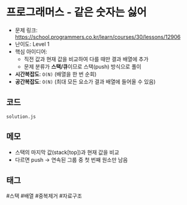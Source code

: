 # 프로그래머스 - 같은 숫자는 싫어

- 문제 링크: https://school.programmers.co.kr/learn/courses/30/lessons/12906
- 난이도: Level 1
- 핵심 아이디어:
  - 직전 값과 현재 값을 비교하여 다를 때만 결과 배열에 추가
  - 문제 분류가 **스택/큐**이므로 스택(push) 방식으로 풀이
- **시간복잡도**: `O(N)` (배열을 한 번 순회)
- **공간복잡도**: `O(N)` (최대 모든 요소가 결과 배열에 들어올 수 있음)

## 코드

`solution.js`

## 메모

- 스택의 마지막 값(stack[top])과 현재 값을 비교
- 다르면 push → 연속된 그룹 중 첫 번째 원소만 남음


## 태그
#스택 #배열 #중복제거 #자료구조